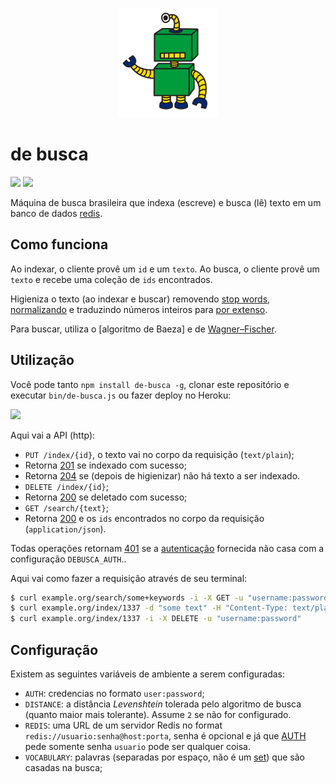 <p align="center">
  <a href="#de-busca">
    <img alt="logo" src="asset/logo/160x175.png">
  </a>
</p>

# de busca

[![][build-img]][build]
[![][coverage-img]][coverage]

Máquina de busca brasileira que indexa (escreve) e busca (lê) texto em um banco de dados [redis].

[build]:     https://travis-ci.org/codigonosso/de-busca
[build-img]: https://travis-ci.org/codigonosso/de-busca.png

[coverage]:     https://coveralls.io/r/codigonosso/de-busca?branch=master
[coverage-img]: https://coveralls.io/repos/codigonosso/de-busca/badge.png?branch=master

[Redis]: http://redis.io

## Como funciona

Ao indexar, o cliente provê um `id` e um `texto`.
Ao busca, o cliente provê um `texto` e recebe uma coleção de `ids` encontrados.

Higieniza o texto (ao indexar e buscar) removendo [stop words], [normalizando] e traduzindo números inteiros para
[por extenso]. 

Para buscar, utiliza o [algoritmo de Baeza] e de [Wagner–Fischer].

[stop words]:     https://github.com/tallesl/brazilian-stop-words
[normalizando]:   https://github.com/tallesl/normalization
[por extenso]:    https://github.com/tallesl/por-extenso
[Baeza's bitap]:  https://github.com/tallesl/bitap
[Wagner–Fischer]: https://github.com/tallesl/wagner-fischer

## Utilização

Você pode tanto `npm install de-busca -g`, clonar este repositório e executar `bin/de-busca.js` ou fazer deploy no
Heroku:

[![][heroku-img]][heroku]

Aqui vai a API (http):

* `PUT /index/{id}`, o texto vai no corpo da requisição (`text/plain`);
 * Retorna [201] se indexado com sucesso;
 * Retorna [204] se (depois de higienizar) não há texto a ser indexado.
* `DELETE /index/{id}`;
 * Retorna [200] se deletado com sucesso; 
* `GET /search/{text}`;
 * Retorna [200] e os `ids` encontrados no corpo da requisição (`application/json`).

Todas operações retornam [401] se a [autenticação] fornecida não casa com a configuração `DEBUSCA_AUTH`..

[200]: https://pt.wikipedia.org/wiki/Lista_de_c%C3%B3digos_de_status_HTTP#200_OK
[201]: https://pt.wikipedia.org/wiki/Lista_de_c%C3%B3digos_de_status_HTTP#201_Criado
[204]: https://pt.wikipedia.org/wiki/Lista_de_c%C3%B3digos_de_status_HTTP#204_Nenhum_conte.C3.BAdo
[401]: https://pt.wikipedia.org/wiki/Lista_de_c%C3%B3digos_de_status_HTTP#401_N.C3.A3o_autorizado

[heroku]:     https://heroku.com/deploy
[heroku-img]: https://www.herokucdn.com/deploy/button.png

[autenticação]: https://en.wikipedia.org/wiki/Basic_access_authentication

Aqui vai como fazer a requisição através de seu terminal:

```sh
$ curl example.org/search/some+keywords -i -X GET -u "username:password"
$ curl example.org/index/1337 -d "some text" -H "Content-Type: text/plain" -i -X PUT -u "username:password"
$ curl example.org/index/1337 -i -X DELETE -u "username:password"
```

## Configuração

Existem as seguintes variáveis de ambiente a serem configuradas:

 * `AUTH`: credencias no formato `user:password`;
 * `DISTANCE`: a distância *Levenshtein* tolerada pelo algoritmo de busca (quanto maior mais tolerante). Assume `2` se não for configurado.
 * `REDIS`: uma URL de um servidor Redis no format `redis://usuario:senha@host:porta`, senha é opcional e já que [AUTH] pede somente senha `usuario` pode ser qualquer coisa.
 * `VOCABULARY`: palavras (separadas por espaço, não é um [set]) que são casadas na busca;

[AUTH]: http://redis.io/commands/AUTH
[set]:  http://redis.io/topics/data-types#sets

